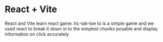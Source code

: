 # React + Vite
React and Vite learn react game. tic-tak-toe to is a simple game and we used react to break it down in to the simplest chunks posable and display information on click accurately  